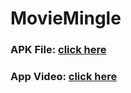 
# MovieMingle


### APK File: [click here](https://drive.google.com/file/d/1YTv9l4KXEgcHlLoMX1zkh9KHuayy5-uk/view?usp=sharing)

### App Video: [click here](https://drive.google.com/file/d/1wYfnYBcaC5zdkaeDvVZnkWqSehdtUN0u/view?usp=sharing)

